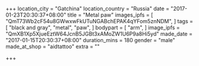 +++
location_city = "Gatchina"
location_country = "Russia"
date = "2017-01-23T20:30:37+08:00"
title = "Metal paw"
images_ipfs = [
  "QmT73Wb2cF54u8GWwxwFkUTuNGABchEPAK4qYFom5znNDM",
]
tags = [
  "black and gray",
  "metal",
  "paw",
]
bodypart = [
  "arm",
]
image_ipfs = "QmXB1Xp5XjueEztW64JcnB5JGBt3xAMoZW1U6P9a8Hi5yd"
made_date = "2017-01-15T20:30:37+08:00"
duration_mins = 180
gender = "male"
made_at_shop = "aidtattoo"
extra = ""

+++
